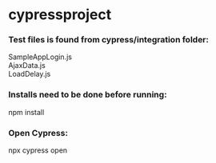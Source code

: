 ﻿# cypressproject

<h3> Test files is found from cypress/integration folder: </h3>
SampleAppLogin.js<br>
AjaxData.js<br>
LoadDelay.js<br>

<h3>Installs need to be done before running:</h3>

npm install <br>

<h3>Open Cypress:</h3>

npx cypress open<br>

